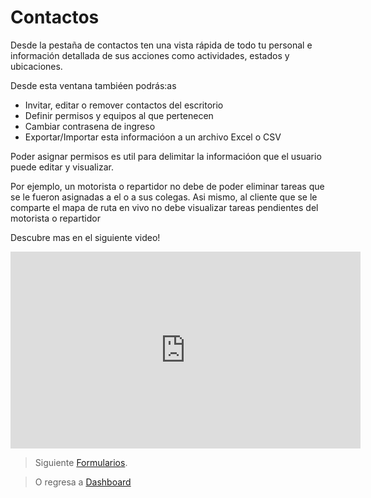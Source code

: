 # Contactos 

Desde la pestaña de contactos ten una vista rápida de todo tu personal e información detallada de sus acciones como actividades, estados y ubicaciones. 

Desde esta ventana tambiéen podrás:as

- Invitar, editar o remover contactos del escritorio 
- Definir permisos y equipos al que pertenecen 
- Cambiar contrasena de ingreso
- Exportar/Importar esta informacióon a un archivo Excel o CSV

Poder asignar permisos es util para delimitar la informacióon que el usuario puede editar y visualizar. 

Por ejemplo, un motorista o repartidor no debe de poder eliminar tareas que se le fueron asignadas a el o a sus colegas. Asi mismo, al cliente que se le comparte el mapa de ruta en vivo no debe visualizar tareas pendientes del motorista o repartidor

Descubre mas en el siguiente video! 
<iframe width="560" height="315" src="https://www.youtube.com/embed/ejHbzX6i5tQ" frameborder="0" allow="accelerometer; autoplay; encrypted-media; gyroscope; picture-in-picture" allowfullscreen></iframe>

> Siguiente [Formularios](/v1/web-app/basico/formularios.html).

> O regresa a [Dashboard](/v1/web-app/basico/dashboard.html)

<!--stackedit_data:
eyJoaXN0b3J5IjpbLTIxMjUwNDMyMTMsLTIzNDc2MzgzLC0xMz
E0NDAxMjc1LC00OTQ3Njk1MTcsMTU4OTA3NjY2Miw0ODM3MzAy
NDksLTE1MjkzMTkzMzYsMTMzMjk5NDkwOF19
-->